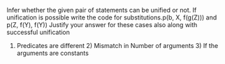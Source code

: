 Infer whether the given pair of statements can be unified or not. If unification is possible write the code for substitutions.p(b, X, f(g(Z))) and p(Z, f(Y), f(Y))
 Justify your answer for these cases also along with successful unification 
1) Predicates are different 2) Mismatch in Number of arguments 3) If the arguments are constants 